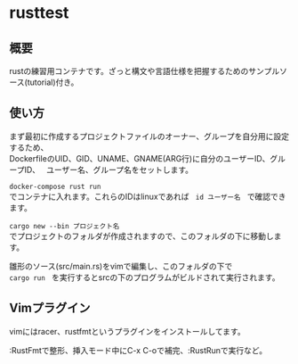 # rusttest

## 概要
rustの練習用コンテナです。ざっと構文や言語仕様を把握するためのサンプルソース(tutorial)付き。

## 使い方
まず最初に作成するプロジェクトファイルのオーナー、グループを自分用に設定するため、  
DockerfileのUID、GID、UNAME、GNAME(ARG行)に自分のユーザーID、グループID、  
ユーザー名、グループ名をセットします。

`docker-compose rust run`  
でコンテナに入れます。これらのIDはlinuxであれば  
`id ユーザー名`  
で確認できます。

`cargo new --bin プロジェクト名`  
でプロジェクトのフォルダが作成されますので、このフォルダの下に移動します。

雛形のソース(src/main.rs)をvimで編集し、このフォルダの下で  
`cargo run`  
を実行するとsrcの下のプログラムがビルドされて実行されます。

## Vimプラグイン
vimにはracer、rustfmtというプラグインをインストールしてます。

:RustFmtで整形、挿入モード中にC-x C-oで補完、:RustRunで実行など。
